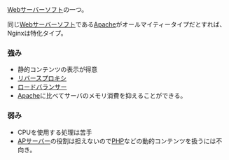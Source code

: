 

[Webサーバーソフト](Webサーバーソフト.md)の一つ。

同じ[Webサーバーソフト](Webサーバーソフト.md)である[Apache](Apache.md)がオールマイティータイプだとすれば、Nginxは特化タイプ。

### 強み
- 静的コンテンツの表示が得意
- [リバースプロキシ](リバースプロキシ.md)
- [ロードバランサー](ロードバランサー.md)
- [Apache](Apache.md)に比べてサーバのメモリ消費を抑えることができる。

### 弱み
- CPUを使用する処理は苦手
- [APサーバー](APサーバー.md)の役割は担えないので[PHP](PHP.md)などの動的コンテンツを扱うには不向き。